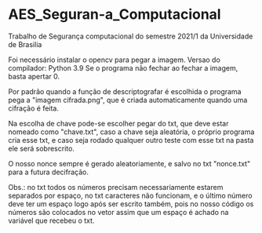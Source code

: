 # AES_Seguran-a_Computacional
Trabalho de Segurança computacional do semestre 2021/1 da Universidade de Brasilia

Foi necessário instalar o opencv para pegar a imagem.  Versao do compilador: Python 3.9
Se o programa não fechar ao fechar a imagem, basta apertar 0.

Por padrão quando a função de descriptografar é escolhida o programa pega a "imagem cifrada.png", que é criada automaticamente quando uma cifração é feita.

Na escolha de chave pode-se escolher pegar do txt, que deve estar nomeado como "chave.txt", caso a chave seja aleatória, o próprio programa cria esse txt, 
e caso seja rodado qualquer outro teste com esse txt na pasta ele será sobrescrito.

O nosso nonce sempre é gerado aleatoriamente, e salvo no txt "nonce.txt" para a futura decifração.

Obs.: no txt todos os números precisam necessariamente estarem separados por espaço, no txt caracteres não funcionam, e o último número deve ter um espaço 
logo após ser escrito também, pois no nosso código os números são colocados no vetor assim que um espaço é achado na variável que recebeu o txt.
